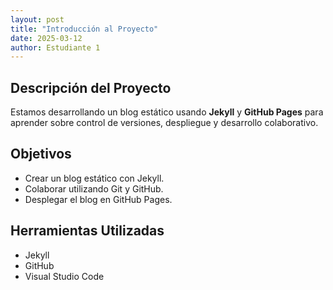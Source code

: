 ```yaml
---
layout: post
title: "Introducción al Proyecto"
date: 2025-03-12
author: Estudiante 1
---
```


## Descripción del Proyecto

Estamos desarrollando un blog estático usando **Jekyll** y **GitHub Pages** para aprender sobre control de versiones, despliegue y desarrollo colaborativo.

## Objetivos

- Crear un blog estático con Jekyll.
- Colaborar utilizando Git y GitHub.
- Desplegar el blog en GitHub Pages.

## Herramientas Utilizadas

- Jekyll
- GitHub
- Visual Studio Code
